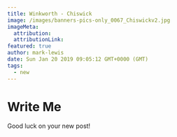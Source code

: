 ```yaml
---
title: Winkworth - Chiswick
image: /images/banners-pics-only_0067_Chiswickv2.jpg
imageMeta:
  attribution:
  attributionLink:
featured: true
author: mark-lewis
date: Sun Jan 20 2019 09:05:12 GMT+0000 (GMT)
tags:
  - new
---
```


# Write Me

Good luck on your new post!
